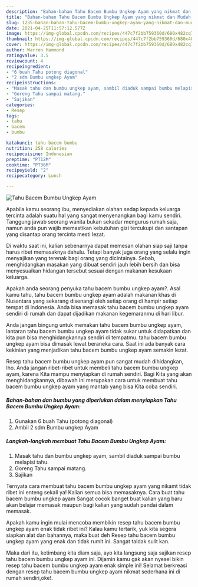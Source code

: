 ```yaml
---
description: "Bahan-bahan Tahu Bacem Bumbu Ungkep Ayam yang nikmat dan Mudah Dibuat"
title: "Bahan-bahan Tahu Bacem Bumbu Ungkep Ayam yang nikmat dan Mudah Dibuat"
slug: 1235-bahan-bahan-tahu-bacem-bumbu-ungkep-ayam-yang-nikmat-dan-mudah-dibuat
date: 2021-04-25T11:57:12.577Z
image: https://img-global.cpcdn.com/recipes/447c7f2bb759360d/680x482cq70/tahu-bacem-bumbu-ungkep-ayam-foto-resep-utama.jpg
thumbnail: https://img-global.cpcdn.com/recipes/447c7f2bb759360d/680x482cq70/tahu-bacem-bumbu-ungkep-ayam-foto-resep-utama.jpg
cover: https://img-global.cpcdn.com/recipes/447c7f2bb759360d/680x482cq70/tahu-bacem-bumbu-ungkep-ayam-foto-resep-utama.jpg
author: Warren Hammond
ratingvalue: 3.5
reviewcount: 4
recipeingredient:
- "6 buah Tahu potong diagonal"
- "2 sdm Bumbu ungkep Ayam"
recipeinstructions:
- "Masak tahu dan bumbu ungkep ayam, sambil diaduk sampai bumbu melapisi tahu."
- "Goreng Tahu sampai matang."
- "Sajikan"
categories:
- Resep
tags:
- tahu
- bacem
- bumbu

katakunci: tahu bacem bumbu 
nutrition: 258 calories
recipecuisine: Indonesian
preptime: "PT12M"
cooktime: "PT36M"
recipeyield: "2"
recipecategory: Lunch

---
```



![Tahu Bacem Bumbu Ungkep Ayam](https://img-global.cpcdn.com/recipes/447c7f2bb759360d/680x482cq70/tahu-bacem-bumbu-ungkep-ayam-foto-resep-utama.jpg)

Apabila kamu seorang ibu, menyediakan olahan sedap kepada keluarga tercinta adalah suatu hal yang sangat menyenangkan bagi kamu sendiri. Tanggung jawab seorang  wanita bukan sekadar mengurus rumah saja, namun anda pun wajib memastikan kebutuhan gizi tercukupi dan santapan yang disantap orang tercinta mesti lezat.

Di waktu  saat ini, kalian sebenarnya dapat memesan olahan siap saji tanpa harus ribet memasaknya dahulu. Tetapi banyak juga orang yang selalu ingin menyajikan yang terenak bagi orang yang dicintainya. Sebab, menghidangkan masakan yang dibuat sendiri jauh lebih bersih dan bisa menyesuaikan hidangan tersebut sesuai dengan makanan kesukaan keluarga. 



Apakah anda seorang penyuka tahu bacem bumbu ungkep ayam?. Asal kamu tahu, tahu bacem bumbu ungkep ayam adalah makanan khas di Nusantara yang sekarang disenangi oleh setiap orang di hampir setiap tempat di Indonesia. Anda bisa memasak tahu bacem bumbu ungkep ayam sendiri di rumah dan dapat dijadikan makanan kegemaranmu di hari libur.

Anda jangan bingung untuk memakan tahu bacem bumbu ungkep ayam, lantaran tahu bacem bumbu ungkep ayam tidak sukar untuk didapatkan dan kita pun bisa menghidangkannya sendiri di tempatmu. tahu bacem bumbu ungkep ayam bisa dimasak lewat beraneka cara. Saat ini ada banyak cara kekinian yang menjadikan tahu bacem bumbu ungkep ayam semakin lezat.

Resep tahu bacem bumbu ungkep ayam pun sangat mudah dihidangkan, lho. Anda jangan ribet-ribet untuk membeli tahu bacem bumbu ungkep ayam, karena Kita mampu menyiapkan di rumah sendiri. Bagi Kita yang akan menghidangkannya, dibawah ini merupakan cara untuk membuat tahu bacem bumbu ungkep ayam yang mantab yang bisa Kita coba sendiri.

<!--inarticleads1-->

##### Bahan-bahan dan bumbu yang diperlukan dalam menyiapkan Tahu Bacem Bumbu Ungkep Ayam:

1. Gunakan 6 buah Tahu (potong diagonal)
1. Ambil 2 sdm Bumbu ungkep Ayam




<!--inarticleads2-->

##### Langkah-langkah membuat Tahu Bacem Bumbu Ungkep Ayam:

1. Masak tahu dan bumbu ungkep ayam, sambil diaduk sampai bumbu melapisi tahu.
1. Goreng Tahu sampai matang.
1. Sajikan




Ternyata cara membuat tahu bacem bumbu ungkep ayam yang nikamt tidak ribet ini enteng sekali ya! Kalian semua bisa memasaknya. Cara buat tahu bacem bumbu ungkep ayam Sangat cocok banget buat kalian yang baru akan belajar memasak maupun bagi kalian yang sudah pandai dalam memasak.

Apakah kamu ingin mulai mencoba membikin resep tahu bacem bumbu ungkep ayam enak tidak ribet ini? Kalau kamu tertarik, yuk kita segera siapkan alat dan bahannya, maka buat deh Resep tahu bacem bumbu ungkep ayam yang enak dan tidak rumit ini. Sangat taidak sulit kan. 

Maka dari itu, ketimbang kita diam saja, ayo kita langsung saja sajikan resep tahu bacem bumbu ungkep ayam ini. Dijamin kamu gak akan nyesel bikin resep tahu bacem bumbu ungkep ayam enak simple ini! Selamat berkreasi dengan resep tahu bacem bumbu ungkep ayam nikmat sederhana ini di rumah sendiri,oke!.

